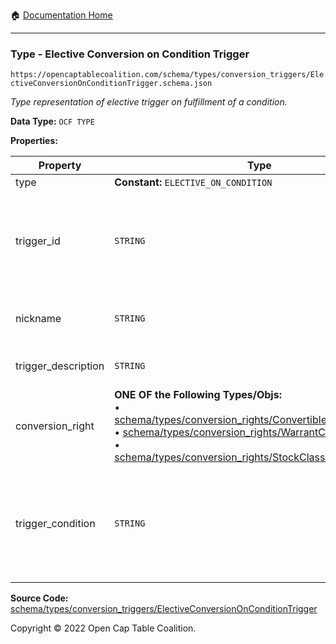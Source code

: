 :house: [Documentation Home](../../../../README.md)

---

### Type - Elective Conversion on Condition Trigger

`https://opencaptablecoalition.com/schema/types/conversion_triggers/ElectiveConversionOnConditionTrigger.schema.json`

_Type representation of elective trigger on fulfillment of a condition._

**Data Type:** `OCF TYPE`

**Properties:**

| Property            | Type                                                                                                                                                                                                                                                                                                                                                                                                                                                                                                                                   | Description                                                                                                                                                         | Required   |
| ------------------- | -------------------------------------------------------------------------------------------------------------------------------------------------------------------------------------------------------------------------------------------------------------------------------------------------------------------------------------------------------------------------------------------------------------------------------------------------------------------------------------------------------------------------------------- | ------------------------------------------------------------------------------------------------------------------------------------------------------------------- | ---------- |
| type                | **Constant:** `ELECTIVE_ON_CONDITION`                                                                                                                                                                                                                                                                                                                                                                                                                                                                                                  | Scalar Constant                                                                                                                                                     | `REQUIRED` |
| trigger_id          | `STRING`                                                                                                                                                                                                                                                                                                                                                                                                                                                                                                                               | Id for this conversion trigger, unique within list of ConversionTriggers in parent convertible issuance's `conversion_triggers` field.                              | `REQUIRED` |
| nickname            | `STRING`                                                                                                                                                                                                                                                                                                                                                                                                                                                                                                                               | Human-friendly nickname to describe the conversion right                                                                                                            | -          |
| trigger_description | `STRING`                                                                                                                                                                                                                                                                                                                                                                                                                                                                                                                               | Long-form description of the trigger                                                                                                                                | -          |
| conversion_right    | **ONE OF the Following Types/Objs:**</br>&bull; [schema/types/conversion_rights/ConvertibleConversionRight](../OCF-Docs-Test/docs/markdown/schema/types/conversion_rights/ConvertibleConversionRight.md)</br>&bull; [schema/types/conversion_rights/WarrantConversionRight](../OCF-Docs-Test/docs/markdown/schema/types/conversion_rights/WarrantConversionRight.md)</br>&bull; [schema/types/conversion_rights/StockClassConversionRight](../OCF-Docs-Test/docs/markdown/schema/types/conversion_rights/StockClassConversionRight.md) | When the conditions of the trigger are met, how does the convertible convert?                                                                                       | `REQUIRED` |
| trigger_condition   | `STRING`                                                                                                                                                                                                                                                                                                                                                                                                                                                                                                                               | Legal language describing what conditions must be satisfied for the conversion to take place (ideally, this should be excerpted from the instrument where possible) | `REQUIRED` |

**Source Code:** [schema/types/conversion_triggers/ElectiveConversionOnConditionTrigger](../../../../../../../../../schema/types/conversion_triggers/ElectiveConversionOnConditionTrigger.schema.json)

Copyright © 2022 Open Cap Table Coalition.
